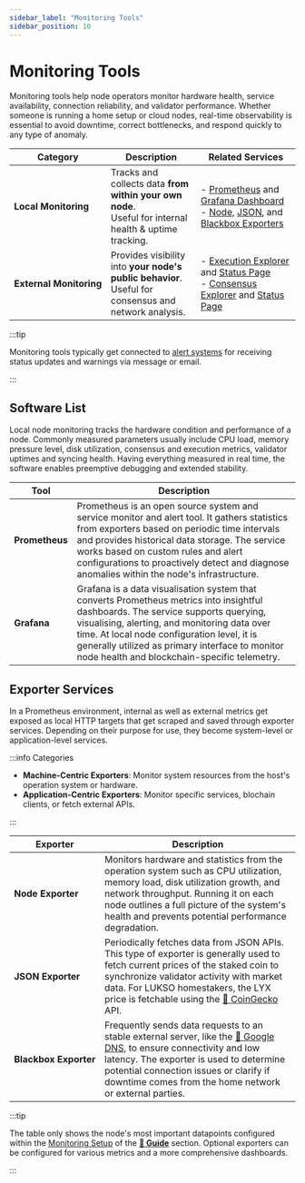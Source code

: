 ```yaml
---
sidebar_label: "Monitoring Tools"
sidebar_position: 10
---
```


# Monitoring Tools

Monitoring tools help node operators monitor hardware health, service availability, connection reliability, and validator performance. Whether someone is running a home setup or cloud nodes, real-time observability is essential to avoid downtime, correct bottlenecks, and respond quickly to any type of anomaly.

| Category                               | Description                                                                                                  | <nobr> Related Services </nobr>                                                                                                                                                                                                                                                                                                                                                     |
| -------------------------------------- | ------------------------------------------------------------------------------------------------------------ | ----------------------------------------------------------------------------------------------------------------------------------------------------------------------------------------------------------------------------------------------------------------------------------------------------------------------------------------------------------------------------------- |
| <nobr> **Local Monitoring** </nobr>    | Tracks and collects data **from within your own node**. <br /> Useful for internal health & uptime tracking. | - [Prometheus](/docs/guides/monitoring/prometheus.md) and [Grafana Dashboard](/docs/guides/monitoring/grafana.md)<br/>- [Node](/docs/guides/monitoring/node-exporter.md), [JSON](/docs/guides/monitoring/json-exporter.md), and [Blackbox Exporters](/docs/guides/monitoring/blackbox-exporter.md)                                                                                  |
| <nobr> **External Monitoring** </nobr> | Provides visibility into **your node's public behavior**. <br /> Useful for consensus and network analysis.  | - [Execution Explorer](/docs/guides/monitoring/external-monitoring.md#execution-block-explorer) and [Status Page](/docs/guides/monitoring/external-monitoring.md#execution-status-page)<br/>- [Consensus Explorer](/docs/guides/monitoring/external-monitoring.md#consensus-block-explorer) and [Status Page](/docs/guides/monitoring/external-monitoring.md#consensus-status-page) |

:::tip

Monitoring tools typically get connected to [alert systems](/docs/guides/alert-systems/telegram-bot.md) for receiving status updates and warnings via message or email.

:::

## Software List

Local node monitoring tracks the hardware condition and performance of a node. Commonly measured parameters usually include CPU load, memory pressure level, disk utilization, consensus and execution metrics, validator uptimes and syncing health. Having everything measured in real time, the software enables preemptive debugging and extended stability.

| Tool           | Description                                                                                                                                                                                                                                                                                                                         |
| -------------- | ----------------------------------------------------------------------------------------------------------------------------------------------------------------------------------------------------------------------------------------------------------------------------------------------------------------------------------- |
| **Prometheus** | Prometheus is an open source system and service monitor and alert tool. It gathers statistics from exporters based on periodic time intervals and provides historical data storage. The service works based on custom rules and alert configurations to proactively detect and diagnose anomalies within the node's infrastructure. |
| **Grafana**    | Grafana is a data visualisation system that converts Prometheus metrics into insightful dashboards. The service supports querying, visualising, alerting, and monitoring data over time. At local node configuration level, it is generally utilized as primary interface to monitor node health and blockchain-specific telemetry. |

## Exporter Services

In a Prometheus environment, internal as well as external metrics get exposed as local HTTP targets that get scraped and saved through exporter services. Depending on their purpose for use, they become system-level or application-level services.

:::info Categories

- **Machine-Centric Exporters**: Monitor system resources from the host's operation system or hardware.
- **Application-Centric Exporters**: Monitor specific services, blochain clients, or fetch external APIs.

:::

| Exporter                             | Description                                                                                                                                                                                                                                                                                                                |
| ------------------------------------ | -------------------------------------------------------------------------------------------------------------------------------------------------------------------------------------------------------------------------------------------------------------------------------------------------------------------------- |
| <nobr> **Node Exporter** </nobr>     | Monitors hardware and statistics from the operation system such as CPU utilization, memory load, disk utilization growth, and network throughput. Running it on each node outlines a full picture of the system's health and prevents potential performance degradation.                                                   |
| <nobr> **JSON Exporter** </nobr>     | Periodically fetches data from JSON APIs. This type of exporter is generally used to fetch current prices of the staked coin to synchronize validator activity with market data. For LUKSO homestakers, the LYX price is fetchable using the [🦎 CoinGecko](https://www.coingecko.com/) API.                               |
| <nobr> **Blackbox Exporter** </nobr> | Frequently sends data requests to an stable external server, like the [📡 Google DNS](https://developers.google.com/speed/public-dns?hl=en), to ensure connectivity and low latency. The exporter is used to determine potential connection issues or clarify if downtime comes from the home network or external parties. |

:::tip

The table only shows the node's most important datapoints configured within the [Monitoring Setup](/docs/guides/monitoring/software-preparation.md) of the [**📖 Guide**](/docs/guides/validator-setup/precautions.md) section. Optional exporters can be configured for various metrics and a more comprehensive dashboards.

:::
